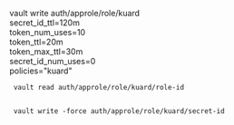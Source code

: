 vault write auth/approle/role/kuard \
    secret_id_ttl=120m \
    token_num_uses=10 \
    token_ttl=20m \
    token_max_ttl=30m \
    secret_id_num_uses=0 \
    policies="kuard"

     vault read auth/approle/role/kuard/role-id


     vault write -force auth/approle/role/kuard/secret-id

